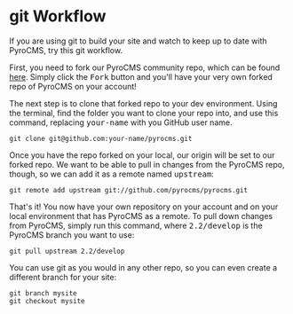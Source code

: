 # git Workflow

If you are using git to build your site and watch to keep up to date with PyroCMS, try this git workflow.

</div>
<div class="doc_content">

First, you need to fork our PyroCMS community repo, which can be found [here](https://github.com/pyrocms/pyrocms). Simply click the <samp>Fork</samp> button and you'll have your very own forked repo of PyroCMS on your account!

The next step is to clone that forked repo to your dev environment. Using the terminal, find the folder you want to clone your repo into, and use this command, replacing <samp>your-name</samp> with you GitHub user name.

    git clone git@github.com:your-name/pyrocms.git

Once you have the repo forked on your local, our origin will be set to our forked repo. We want to be able to pull in changes from the PyroCMS repo, though, so we can add it as a remote named <samp>upstream</samp>:

    git remote add upstream git://github.com/pyrocms/pyrocms.git

That's it! You now have your own repository on your account and on your local environment that has PyroCMS as a remote. To pull down changes from PyroCMS, simply run this command, where <samp>2.2/develop</samp> is the PyroCMS branch you want to use:

    git pull upstream 2.2/develop

You can use git as you would in any other repo, so you can even create a different branch for your site:

    git branch mysite
    git checkout mysite